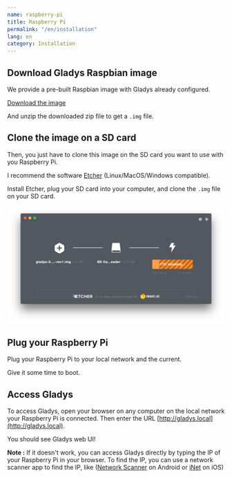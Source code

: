 ```yaml
---
name: raspberry-pi
title: Raspberry Pi
permalink: "/en/installation"
lang: en
category: Installation
---
```


## Download Gladys Raspbian image

We provide a pre-built Raspbian image with Gladys already configured.

<a class="btn btn-success" href="https://mirror-fr-2.gladysassistant.com/releases/gladys-4.0.0-beta.img.zip">Download the image</a>

And unzip the downloaded zip file to get a `.img` file.

## Clone the image on a SD card

Then, you just have to clone this image on the SD card you want to use with you Raspberry Pi.

I recommend the software [Etcher](https://etcher.io/) (Linux/MacOS/Windows compatible).

Install Etcher, plug your SD card into your computer, and clone the `.img` file on your SD card.

<img src="/assets/image/installation/etcher.png" alt="Etcher" class="img-responsive" />

## Plug your Raspberry Pi

Plug your Raspberry Pi to your local network and the current.

Give it some time to boot.

## Access Gladys

To access Gladys, open your browser on any computer on the local network your Raspberry Pi is connected. Then enter the URL [http://gladys.local](http://gladys.local).

You should see Gladys web UI!

**Note :** If it doesn't work, you can access Gladys directly by typing the IP of your Raspberry Pi in your browser. To find the IP, you can use a network scanner app to find the IP, like ([Network Scanner](https://play.google.com/store/apps/details?id=com.easymobile.lan.scanner&hl=fr) on Android or [iNet](https://itunes.apple.com/fr/app/inet-network-scanner/id340793353?mt=8) on iOS)
